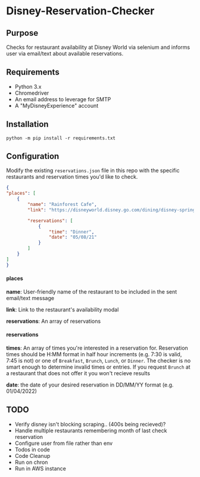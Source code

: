 # Disney-Reservation-Checker

## Purpose

Checks for restaurant availability at Disney World via selenium and informs user via email/text about available reservations. 

## Requirements

* Python 3.x
* Chromedriver
* An email address to leverage for SMTP
* A "MyDisneyExperience" account

## Installation

```
python -m pip install -r requirements.txt
```

## Configuration

Modify the existing `reservations.json` file in this repo with the specific restaurants and reservation times you'd like to check.

```json
{
"places": [
	{
		"name": "Rainforest Cafe",
		"link": "https://disneyworld.disney.go.com/dining/disney-springs/rainforest-cafe-disney-springs/availability-modal",

		"reservations": [
			{
				"time": "Dinner",
				"date": "05/08/21"
			}
		]
	}
]
}
```

#### places

**name**: User-friendly name of the restaurant to be included in the sent email/text message

**link**: Link to the restaurant's availability modal

**reservations**: An array of reservations

#### reservations

**times**: An array of times you're interested in a reservation for. Reservation times should be H:MM format in half hour increments (e.g. 7:30 is valid, 7:45 is not) or one of `Breakfast`, `Brunch`, `Lunch`, or `Dinner`. The checker is no smart enough to determine invalid times or entries. If you request `Brunch` at a restaurant that does not offer it you won't recieve results

**date**: the date of your desired reservation in DD/MM/YY format (e.g. 01/04/2022)

## TODO
* Verify disney isn't blocking scraping.. (400s being recieved)?
* Handle multiple restaurants remembering month of last check reservation
* Configure user from file rather than env
* Todos in code
* Code Cleanup
* Run on chron
* Run in AWS instance
